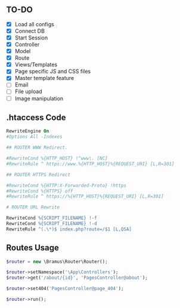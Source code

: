 ## TO-DO

- [x] Load all configs
- [x] Connect DB
- [x] Start Session
- [x] Controller
- [x] Model
- [x] Route
- [x] Views/Templates
- [x] Page specific JS and CSS files
- [x] Master template feature
- [ ] Email
- [ ] File upload
- [ ] Image manipulation

## .htaccess Code

```apache
RewriteEngine On
#Options All -Indexes

## ROUTER WWW Redirect.

#RewriteCond %{HTTP_HOST} !^www\. [NC]
#RewriteRule ^ https://www.%{HTTP_HOST}%{REQUEST_URI} [L,R=301]

## ROUTER HTTPS Redirect

#RewriteCond %{HTTP:X-Forwarded-Proto} !https
#RewriteCond %{HTTPS} off
#RewriteRule ^ https://%{HTTP_HOST}%{REQUEST_URI} [L,R=301]

# ROUTER URL Rewrite

RewriteCond %{SCRIPT_FILENAME} !-f
RewriteCond %{SCRIPT_FILENAME} !-d
RewriteRule ^(.\*)$ index.php?route=/$1 [L,QSA]
```

## Routes Usage

```php
$router = new \Bramus\Router\Router();

$router->setNamespace('\App\Controllers');
$router->get('/about/{id}', 'PagesController@about');

$router->set404('PagesController@page_404');

$router->run();
```
